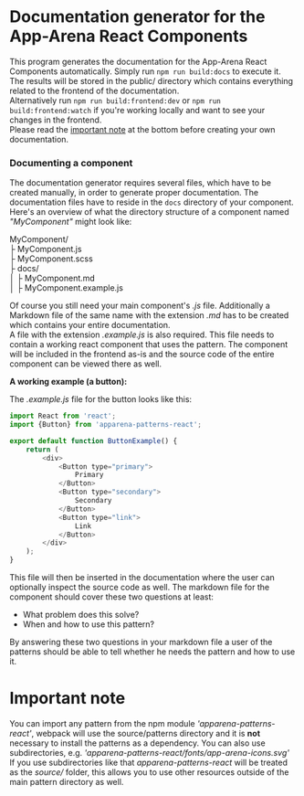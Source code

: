 # Documentation generator for the App-Arena React Components  

This program generates the documentation for the App-Arena React Components
automatically. Simply run `npm run build:docs` to execute it.
The results will be stored in the public/ directory
which contains everything related to the frontend of the documentation.  
Alternatively run `npm run build:frontend:dev` or `npm run build:frontend:watch` if you're working locally
and want to see your changes in the frontend.  
Please read the [important note](#important-note) at the bottom before creating your own documentation.

### Documenting a component

The documentation generator requires several files, which have to be created manually,
in order to generate proper documentation. The documentation files have to reside
in the `docs` directory of your component.
Here's an overview of what the directory structure of a component named *"MyComponent"* 
might look like:  

MyComponent/  
├ MyComponent.js  
├ MyComponent.scss  
├ docs/  
│ ├ MyComponent.md  
│ ├ MyComponent.example.js


Of course you still need your main component's *.js* file.
Additionally a Markdown file of the same name with the extension *.md*
has to be created which contains your entire documentation.  
A file with the extension *.example.js* is also required.
This file needs to contain a working react component that uses the pattern.
The component will be included in the frontend as-is and the source code
of the entire component can be viewed there as well.

**A working example (a button):**  

The *.example.js* file for the button looks like this:  
```javascript
import React from 'react';
import {Button} from 'apparena-patterns-react';

export default function ButtonExample() {
    return (
        <div>
            <Button type="primary">
                Primary
            </Button>
            <Button type="secondary">
                Secondary
            </Button>
            <Button type="link">
                Link
            </Button>
        </div>
    );
}
```  

This file will then be inserted in the documentation where the user can optionally
inspect the source code as well.
The markdown file for the component should cover these two questions at least:
* What problem does this solve?
* When and how to use this pattern?

By answering these two questions in your markdown file a user of the patterns
should be able to tell whether he needs the pattern and how to use it.

# Important note

You can import any pattern from the npm module *'apparena-patterns-react'*,
webpack will use the source/patterns directory and it is **not** necessary to install
the patterns as a dependency. You can also use subdirectories, e.g. *'apparena-patterns-react/fonts/app-arena-icons.svg'*  
If you use subdirectories like that *apparena-patterns-react* will be treated as the *source/* folder,
this allows you to use other resources outside of the main pattern directory as well.